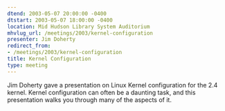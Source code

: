 ```yaml
---
dtend: 2003-05-07 20:00:00 -0400
dtstart: 2003-05-07 18:00:00 -0400
location: Mid Hudson Library System Auditorium
mhvlug_url: /meetings/2003/kernel-configuration
presenter: Jim Doherty
redirect_from:
- /meetings/2003/kernel-configuration
title: Kernel Configuration
type: meeting
---
```



Jim Doherty gave a presentation on Linux Kernel configuration for the 2.4 kernel. Kernel configuration can often be a daunting task, and this presentation walks you through many of the aspects of it.